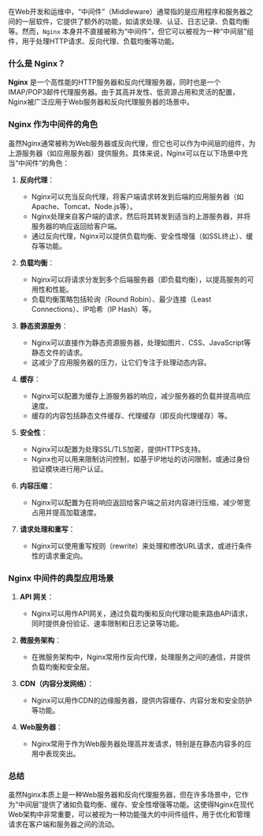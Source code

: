在Web开发和运维中，“中间件”（Middleware）通常指的是应用程序和服务器之间的一层软件，它提供了额外的功能，如请求处理、认证、日志记录、负载均衡等。然而，`Nginx` 本身并不直接被称为“中间件”，但它可以被视为一种“中间层”组件，用于处理HTTP请求、反向代理、负载均衡等功能。

### 什么是 Nginx？

**Nginx** 是一个高性能的HTTP服务器和反向代理服务器，同时也是一个IMAP/POP3邮件代理服务器。由于其高并发性、低资源占用和灵活的配置，Nginx被广泛应用于Web服务器和反向代理服务器的场景中。

### Nginx 作为中间件的角色

虽然Nginx通常被称为Web服务器或反向代理，但它也可以作为中间层的组件，为上游服务器（如应用服务器）提供服务。具体来说，Nginx可以在以下场景中充当“中间件”的角色：

1. **反向代理**：
   - Nginx可以充当反向代理，将客户端请求转发到后端的应用服务器（如Apache、Tomcat、Node.js等）。
   - Nginx处理来自客户端的请求，然后将其转发到适当的上游服务器，并将服务器的响应返回给客户端。
   - 通过反向代理，Nginx可以提供负载均衡、安全性增强（如SSL终止）、缓存等功能。

2. **负载均衡**：
   - Nginx可以将请求分发到多个后端服务器（即负载均衡），以提高服务的可用性和性能。
   - 负载均衡策略包括轮询（Round Robin）、最少连接（Least Connections）、IP哈希（IP Hash）等。

3. **静态资源服务**：
   - Nginx可以直接作为静态资源服务器，处理如图片、CSS、JavaScript等静态文件的请求。
   - 这减少了应用服务器的压力，让它们专注于处理动态内容。

4. **缓存**：
   - Nginx可以配置为缓存上游服务器的响应，减少服务器的负载并提高响应速度。
   - 缓存的内容包括静态文件缓存、代理缓存（即反向代理缓存）等。

5. **安全性**：
   - Nginx可以配置为处理SSL/TLS加密，提供HTTPS支持。
   - Nginx也可以用来限制访问控制，如基于IP地址的访问限制，或通过身份验证模块进行用户认证。

6. **内容压缩**：
   - Nginx可以配置为在将响应返回给客户端之前对内容进行压缩，减少带宽占用并提高加载速度。

7. **请求处理和重写**：
   - Nginx可以使用重写规则（rewrite）来处理和修改URL请求，或进行条件性的请求重定向。

### Nginx 中间件的典型应用场景

1. **API 网关**：
   - Nginx可以用作API网关，通过负载均衡和反向代理功能来路由API请求，同时提供身份验证、速率限制和日志记录等功能。

2. **微服务架构**：
   - 在微服务架构中，Nginx常用作反向代理，处理服务之间的通信，并提供负载均衡和安全层。

3. **CDN（内容分发网络）**：
   - Nginx可以用作CDN的边缘服务器，提供内容缓存、内容分发和安全防护等功能。

4. **Web服务器**：
   - Nginx常用于作为Web服务器处理高并发请求，特别是在静态内容多的应用中表现突出。

### 总结

虽然Nginx本质上是一种Web服务器和反向代理服务器，但在许多场景中，它作为“中间层”提供了诸如负载均衡、缓存、安全性增强等功能。这使得Nginx在现代Web架构中非常重要，可以被视为一种功能强大的中间件组件，用于优化和管理请求在客户端和服务器之间的流动。